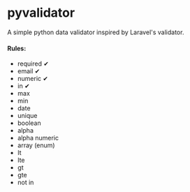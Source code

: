 # pyvalidator

A simple python data validator inspired by Laravel's validator.

#### Rules:
- required &#10004;
- email &#10004;
- numeric &#10004;
- in &#10004;
- max
- min
- date
- unique
- boolean
- alpha
- alpha numeric
- array (enum)
- lt
- lte
- gt
- gte
- not in